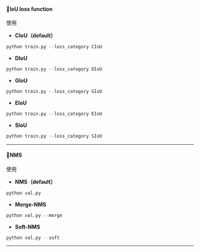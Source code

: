 #### 🌟IoU loss function
使用
* **CIoU（default）**
```python
python train.py --loss_category CIoU
```
* **DIoU**
```python
python train.py --loss_category DIoU
```
* **GIoU**
```python
python train.py --loss_category GIoU
```
* **EIoU**
```python
python train.py --loss_category EIoU
```
* **SIoU**
```python
python train.py --loss_category SIoU
```
______________________________________________________________________

#### 🌟NMS
使用
* **NMS（default）**
```python
python val.py
```
* **Merge-NMS**
```python
python val.py --merge
```
* **Soft-NMS**
```python
python val.py --soft
```
______________________________________________________________________

